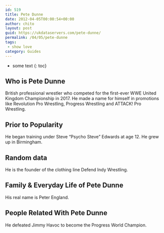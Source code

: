 ```yaml
---
id: 519
title: Pete Dunne
date: 2012-04-05T00:00:54+00:00
author: chito
layout: post
guid: https://ukdataservers.com/pete-dunne/
permalink: /04/05/pete-dunne
tags:
 - show love
category: Guides
---
```


* some text
{: toc}
          
          
## Who is  Pete Dunne
                  
                  
                  
British professional wrestler who competed for the first-ever WWE United Kingdom Championship in 2017. He made a name for himself in promotions like Revolution Pro Wrestling, Progress Wrestling and ATTACK! Pro Wrestling.
                  
                
                
                
## Prior to Popularity 
                  
                  
                  
He began training under Steve &#8220;Psycho Steve&#8221; Edwards at age 12. He grew up in Birmingham.
                  
                
                
                
## Random data 
                  
                  
                  
He is the founder of the clothing line Defend Indy Wrestling.
                  
                
                
                
## Family & Everyday Life of Pete Dunne
                  
                  
                  
His real name is Peter England.
                  
                
                
                
## People Related With  Pete Dunne
                  
                  
                  
He defeated Jimmy Havoc to become the Progress World Champion.
                  
                
              
            
          
          
          
    
    
  
